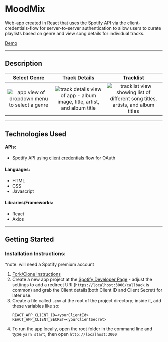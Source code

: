 # MoodMix

Web-app created in React that uses the Spotify API via the client-credentials-flow for server-to-server authentication to allow users to curate playlists based on genre and view song details for individual tracks.

[Demo](https://kristenprescott.github.io/MoodMix/#/)

---

## Description

|                                                                 Select Genre                                                                  |                                                                               Track Details                                                                                |                                                                                   Tracklist                                                                                    |
| :-------------------------------------------------------------------------------------------------------------------------------------------: | :------------------------------------------------------------------------------------------------------------------------------------------------------------------------: | :----------------------------------------------------------------------------------------------------------------------------------------------------------------------------: |
| ![app view of dropdown menu to select a genre](https://res.cloudinary.com/dp1pjn2sy/image/upload/v1618207337/MoodMix/select-genre_fv0jgf.png) | ![track details view of app - album image, title, artist, and album title](https://res.cloudinary.com/dp1pjn2sy/image/upload/v1618207337/MoodMix/track-details_r4s2bw.png) | ![tracklist view showing list of different song titles, artists, and album titles](https://res.cloudinary.com/dp1pjn2sy/image/upload/v1618207337/MoodMix/tracklist_puk4bg.png) |

---

## Technologies Used

#### APIs:

- Spotify API using [client credentials flow](https://developer.spotify.com/documentation/general/guides/authorization-guide/#client-credentials-flow) for OAuth

#### Languages:

- HTML
- CSS
- Javascript

#### Libraries/Frameworks:

- React
- Axios

---

## Getting Started

### Installation Instructions:

\*note: will need a Spotify premium account

1. [Fork/Clone Instructions](https://guides.github.com/activities/forking/)
2. Create a new app project at the [Spotify Developer Page](https://developer.spotify.com/dashboard/) - adjust the settings to add a redirect URI (`https://localhost:3000/callback` is common) and grab the Client details(both Client ID and Client Secret) for later use.
3. Create a file called `.env` at the root of the project directory; inside it, add these variables like so:
   ```
   REACT_APP_CLIENT_ID=<yourClientId>
   REACT_APP_CLIENT_SECRET=<yourClientSecret>
   ```
4. To run the app locally, open the root folder in the command line and type `yarn start`, then open `http://localhost:3000`
